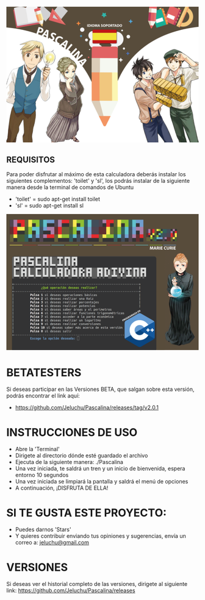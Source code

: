 ![Icono GDM](./Fotos/foto.png)

## REQUISITOS
Para poder disfrutar al máximo de esta calculadora deberás instalar los siguientes complementos: 'toilet' y 'sl', los podrás instalar de la siguiente manera desde la terminal de comandos de Ubuntu

- 'toilet' = sudo apt-get install toilet
- 'sl' = sudo apt-get install sl

![Icono GDM](./Fotos/foto2.png)

# BETATESTERS
Si deseas participar en las Versiones BETA, que salgan sobre esta versión, podrás encontrar el link aquí:

- https://github.com/Jeluchu/Pascalina/releases/tag/v2.0.1

# INSTRUCCIONES DE USO
- Abre la 'Terminal'
- Dirigete al directorio dónde esté guardado el archivo
- Ejecuta de la siguiente manera: ./Pascalina
- Una vez iniciada, te saldrá un tren y un inicio de bienvenida, espera entorno 10 segundos
- Una vez iniciada se limpiará la pantalla y saldrá el menú de opciones
- A continuación, ¡DISFRUTA DE ELLA!

# SI TE GUSTA ESTE PROYECTO:
- Puedes darnos 'Stars'
- Y quieres contribuir enviando tus opiniones y sugerencias, envía un correo a: jeluchu@gmail.com

# VERSIONES
Si deseas ver el historial completo de las versiones, dirigete al siguiente link:
https://github.com/Jeluchu/Pascalina/releases


